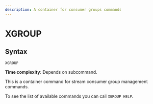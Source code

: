 ```yaml
---
description: A container for consumer groups commands
---
```


# XGROUP

## Syntax

    XGROUP 

**Time complexity:** Depends on subcommand.

This is a container command for stream consumer group management commands.

To see the list of available commands you can call `XGROUP HELP`.
